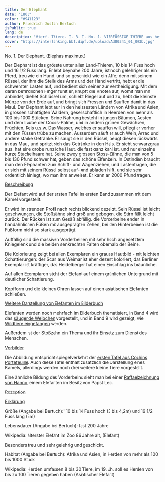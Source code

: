 ```yaml
---
title: Der Elephant
date: "1801"
color: "#941123"
author: Friedrich Justin Bertuch
isPublic: true
lang: de
description: "Vierf. Thiere. I. B. I. No. 1. VIERFÜSSIGE THIERE aus heissen Ländern. No. 1. Der Elephant. (Elephas maximus.)"
cover: "https://interlinking.bbf.dipf.de/upload/Ad00341_01_003b.jpg"
---
```

No. 1. Der Elephant. 
(Elephas maximus.)

Der Elephant ist das grösste unter allen Land-Thieren, 10 bis 14 Fuss hoch und 16 1/2 Fuss lang. Er lebt beynahe 200 Jahre; ist noch gelehriger als ein Pferd, treu wie ein Hund, und so geschickt wie ein Affe; denn mit seinem Rüssel, der ihm die Stelle des Arms und der Hand vertritt, hebt er die schwersten Lasten auf, und bedient sich seiner zur Vertheidigung. Mit dem daran befindlichen Finger fühlt er, knüpft die Knoten auf, womit man ihn anbindet, drehet Schlüssel um, schiebt Riegel auf und zu, hebt die kleinste Münze von der Erde auf, und bringt sich Fressen und Sauffen damit in das Maul. Der Elephant lebt nur in den heissesten Ländern von Afrika und Asien, in grossen schattigten Wäldern, gesellschaftlich in Heerden von mehr als 100 bis 1000 Stücken. Seine Nahrung besteht in jungen Bäumen, Aesten und dem Laube der Cocos-Palme, und in andern grünen Gewächsen, Früchten, Reis u.s.w. Das Wasser, welches er sauffen will, pflegt er vorher mit den Füssen trübe zu machen. Ausserdem säuft er auch Wein, Arrac und andere starke Getränke. Er saugt sie in den Rüssel, beugt diesen rückwärts in das Maul, und spritzt sich das Getränke in den Hals. Er sieht schwarzgrau aus, hat eine grobe runzliche Haut, die fast ganz kahl ist, und nur einzelne kurze Stachelhaare hat. Seine zwey grossen Stoss-Zähne, die man von 5 bis 130 Pfund schwer hat, geben das schöne Elfenbein. In Ostindien braucht man den Elephanten zum Schiff- und Wagenziehen, und Lastentragen, die er sich mit seinem Rüssel selbst auf- und abladen hilft, und sie sehr ordentlich hinlegt, wo man ihm anweiset. Er kann an 2000 Pfund tragen. 

[Beschreibung](https://interlinking.bbf.dipf.de/index.php/Darstellung_von_Elefanten_im_Bilderbuch_f%C3%BCr_Kinder)

Der Elefant wird auf der ersten Tafel im ersten Band zusammen mit dem Kamel vorgestellt.

Er wird im strengen Profil nach rechts blickend gezeigt. Sein Rüssel ist leicht geschwungen, die Stoßzähne sind groß und gebogen. die Stirn fällt leicht zurück. Der Rücken ist zum Gesäß abfällig. die Vorderbeine enden in handähnlichen Füßen mit ausgeprägten Zehen, bei den Hinterbeinen ist die Fußform nicht so stark ausgeprägt.

Auffällig sind die massiven Vorderbeinen mit sehr hoch angesetztem Kniegelenk und die beiden senkrechten Falten oberhalb der Beine.

Die Kolorierung zeigt bei allen Exemplaren ein graues Hautbild - mit leichten Schattierungen: der Scan aus Weimar ist eher dezent koloriert, das Berliner Exemplar ist kräftiger, das Heidelberger hat einen Einschlag ins bräunliche.

Auf allen Exemplaren steht der Elefant auf einem grünlichen Untergrund mit deutlicher Schattierung.

Kopfform und die kleinen Ohren lassen auf einen asiatischen Elefanten schließen. 

[Weitere Darstellung von Elefanten im Bilderbuch](https://interlinking.bbf.dipf.de/index.php/Darstellung_von_Elefanten_im_Bilderbuch_f%C3%BCr_Kinder)

Elefanten werden noch mehrfach im Bilderbuch thematisiert, in Band 4 wird das [säugende Weibchen](https://interlinking.bbf.dipf.de/index.php/Ad99998_04_098b) vorgestellt, und in Band 9 wird gezeigt, wie [Wildtiere eingefangen](https://interlinking.bbf.dipf.de/index.php/Ad99999_09_032a) werden.

Außerdem ist der Stoßzahn ein Thema und ihr Einsatz zum Dienst des Menschen.

[Vorbilder](https://interlinking.bbf.dipf.de/index.php/Rezeption_-_Elefant)

Die Abbildung entspricht spiegelverkehrt der [ersten Tafel aus Cochins Portefeuille](http://gallica.bnf.fr/ark:/12148/btv1b8562498p/f91.item). Auch diese Tafel enthält zusätzlich die Darstellung eines Kamels, allerdings werden noch drei weitere kleine Tiere vorgestellt.


Eine ähnliche Bildung des Vorderbeins sieht man bei einer [Raffaelzeichnung von Hanno](https://de.wikipedia.org/wiki/Hanno_(Elefant)), einem Elefanten im Besitz von Papst Leo.


[Rezeption](https://interlinking.bbf.dipf.de/index.php/Rezeption_-_Elefant)

[Erklärung](https://interlinking.bbf.dipf.de/index.php/Rezeption_-_Elefant)

Größe (Angabe bei Bertuch):' 10 bis 14 Fuss hoch (3 bis 4,2m) und 16 1/2 Fuss lang (5m)

Lebensdauer (Angabe bei Bertuch): fast 200 Jahre

Wikipedia: älterster Elefant im Zoo 86 Jahre alt, (Elefant)

Besonders treu und sehr gelehrig und geschickt.

Habitat (Angabe bei Bertuch): Afrika und Asien, in Herden von mehr als 100 bis 1000 Stück

Wikipedia: Herden umfassen 8 bis 30 Tiere, im 19. Jh. soll es Herden von bis zu 100 Tieren gegeben haben (Asiatischer Elefant) 
